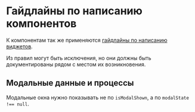 # Гайдлайны по написанию компонентов

К компонентам так же применяются [гайдлайны по написанию виджетов](guidelines_widgets.md).

Из правил могут быть исключения, но они должны быть документированы рядом с местом их возникновения.

## Модальные данные и процессы

Модальные окна нужно показывать не по `isModalShown`, а по `modalState !== null`.
